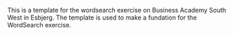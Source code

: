 This is a template for the wordsearch exercise on Business Academy South West in Esbjerg. The template is used to make a fundation for the WordSearch exercise. 
